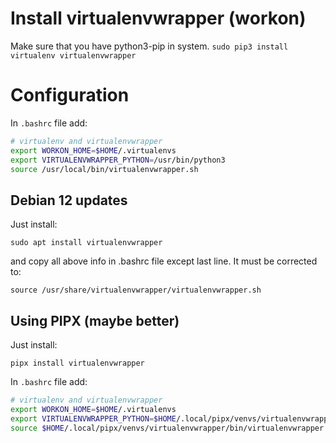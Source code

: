 # Install virtualenvwrapper (workon)
Make sure that you have python3-pip in system.
`sudo pip3 install virtualenv virtualenvwrapper`

# Configuration
In `.bashrc` file add:
```bash
# virtualenv and virtualenvwrapper
export WORKON_HOME=$HOME/.virtualenvs
export VIRTUALENVWRAPPER_PYTHON=/usr/bin/python3
source /usr/local/bin/virtualenvwrapper.sh
```

## Debian 12 updates

Just install:

```
sudo apt install virtualenvwrapper
```

and copy all above info in .bashrc file except last line. It must be corrected to:
```
source /usr/share/virtualenvwrapper/virtualenvwrapper.sh
```

## Using PIPX (maybe better)

Just install:

```
pipx install virtualenvwrapper
```

In `.bashrc` file add:
```bash
# virtualenv and virtualenvwrapper
export WORKON_HOME=$HOME/.virtualenvs
export VIRTUALENVWRAPPER_PYTHON=$HOME/.local/pipx/venvs/virtualenvwrapper/bin/python3
source $HOME/.local/pipx/venvs/virtualenvwrapper/bin/virtualenvwrapper.sh
```

